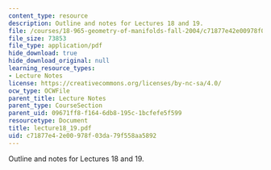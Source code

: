 ```yaml
---
content_type: resource
description: Outline and notes for Lectures 18 and 19.
file: /courses/18-965-geometry-of-manifolds-fall-2004/c71877e42e00978f03da79f558aa5892_lecture18_19.pdf
file_size: 73853
file_type: application/pdf
hide_download: true
hide_download_original: null
learning_resource_types:
- Lecture Notes
license: https://creativecommons.org/licenses/by-nc-sa/4.0/
ocw_type: OCWFile
parent_title: Lecture Notes
parent_type: CourseSection
parent_uid: 09671ff8-f164-6db8-195c-1bcfefe5f599
resourcetype: Document
title: lecture18_19.pdf
uid: c71877e4-2e00-978f-03da-79f558aa5892
---
```

Outline and notes for Lectures 18 and 19.